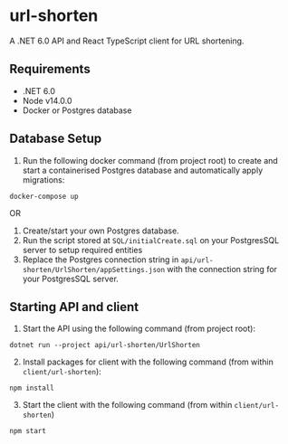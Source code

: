 # url-shorten
A .NET 6.0 API and React TypeScript client for URL shortening.

## Requirements
* .NET 6.0
* Node v14.0.0
* Docker or Postgres database

## Database Setup
1. Run the following docker command (from project root) to create and start a containerised Postgres database and automatically apply migrations:
```
docker-compose up
```

OR

1. Create/start your own Postgres database.
2. Run the script stored at `SQL/initialCreate.sql` on your PostgresSQL server to setup required entities
3. Replace the Postgres connection string in `api/url-shorten/UrlShorten/appSettings.json` with the connection string for your PostgresSQL server.

## Starting API and client
1. Start the API using the following command (from project root):
```
dotnet run --project api/url-shorten/UrlShorten
```
2. Install packages for client with the following command (from within `client/url-shorten`):
```
npm install
```
3. Start the client with the following command (from within `client/url-shorten`)
```
npm start
```
